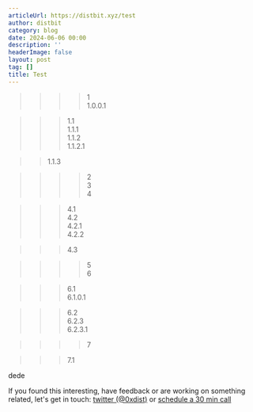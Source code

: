 ```yaml
---
articleUrl: https://distbit.xyz/test
author: distbit
category: blog
date: 2024-06-06 00:00
description: ''
headerImage: false
layout: post
tag: []
title: Test
---
```





>>>>1  
>1.0.0.1  

>>>1.1  
>>1.1.1  
>>1.1.2  
>1.1.2.1  

>>1.1.3  

>>>>2  
>>>>3  
>>>>4  

>>>4.1  
>>>4.2  
>>4.2.1  
>>4.2.2  

>>>4.3  

>>>>5  
>>>>6  

>>>6.1  
>6.1.0.1  

>>>6.2  
>>6.2.3  
>6.2.3.1  

>>>>7  

>>>7.1  


dede

If you found this interesting, have feedback or are working on something related, let's get in touch: [twitter (@0xdist)](https://twitter.com/0xdist) or [schedule a 30 min call](https://cal.com/distbit/30min)